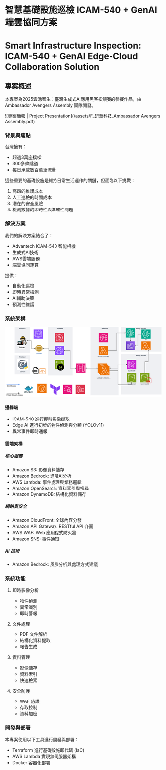 # 智慧基礎設施巡檢 ICAM-540 + GenAI 端雲協同方案
# Smart Infrastructure Inspection: ICAM-540 + GenAI Edge-Cloud Collaboration Solution

## 專案概述

本專案為2025雲湧智生：臺灣生成式AI應用黑客松競賽的參賽作品，由 Ambassador Avengers Assembly 團隊開發。

![專案簡報 | Project Presentation](/assets/F_研華科技_Ambassador Avengers Assembly.pdf)

### 背景與痛點

台灣擁有：
- 超過3萬座橋樑
- 300多條隧道
- 每日承載數百萬車流量

這些重要的基礎設施是維持日常生活運作的關鍵，但面臨以下挑戰：
1. 高昂的維護成本
2. 人工巡檢的時間成本
3. 潛在的安全風險
4. 檢測數據的即時性與準確性問題

### 解決方案

我們的解決方案結合了：
- Advantech ICAM-540 智能相機
- 生成式AI技術
- AWS雲端服務
- 端雲協同運算

提供：
- 自動化巡檢
- 即時異常檢測
- AI輔助決策
- 預測性維護

### 系統架構
![System Architecture](/assets/Advantech_hackathon.drawio.png)

#### 邊緣端
- ICAM-540 進行即時影像擷取
- Edge AI 進行初步的物件偵測與分類 (YOLOv11)
- 異常事件即時通報

#### 雲端架構

##### 核心服務
- Amazon S3: 影像資料儲存
- Amazon Bedrock: 進階AI分析
- AWS Lambda: 事件處理與業務邏輯
- Amazon OpenSearch: 資料索引與搜尋
- Amazon DynamoDB: 結構化資料儲存

##### 網路與安全
- Amazon CloudFront: 全球內容分發
- Amazon API Gateway: RESTful API 介面
- AWS WAF: Web 應用程式防火牆
- Amazon SNS: 事件通知

##### AI 技術
- Amazon Bedrock: 風險分析與處理方式建議

### 系統功能

1. 即時影像分析
   - 物件偵測
   - 異常識別
   - 即時警報

2. 文件處理
   - PDF 文件解析
   - 結構化資料提取
   - 報告生成

3. 資料管理
   - 影像儲存
   - 資料索引
   - 快速檢索

4. 安全防護
   - WAF 防護
   - 存取控制
   - 資料加密

### 開發與部署 

本專案使用以下工具進行開發與部署：
- Terraform 進行基礎設施即代碼 (IaC)
- AWS Lambda 實現無伺服器架構
- Docker 容器化部署
